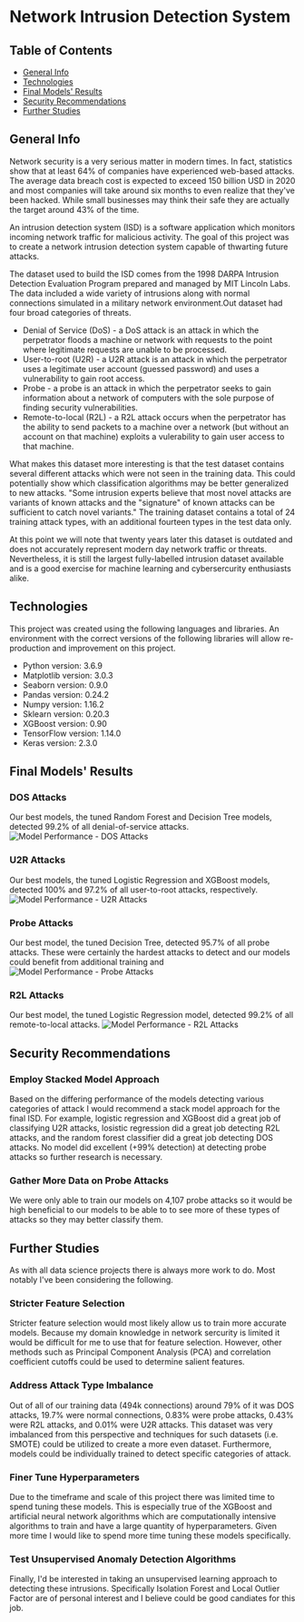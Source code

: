 
# Network Intrusion Detection System

## Table of Contents
* [General Info](#general-info)
* [Technologies](#technologies)
* [Final Models' Results](#final-models'-results)
* [Security Recommendations](#security-recommendations)
* [Further Studies](#further-studies)

## General Info
Network security is a very serious matter in modern times. In fact, statistics show that at least 64% of companies have experienced web-based attacks. The average data breach cost is expected to exceed 150 billion USD in 2020 and most companies will take around six months to even realize that they've been hacked. While small businesses may think their safe they are actually the target around 43% of the time.

An intrusion detection system (ISD) is a software application which monitors incoming network traffic for malicious activity. The goal of this project was to create a network intrusion detection system capable of thwarting future attacks.

The dataset used to build the ISD comes from the 1998 DARPA Intrusion Detection Evaluation Program prepared and managed by MIT Lincoln Labs. The data included a wide variety of intrusions along with normal connections simulated in a military network environment.Out dataset had four broad categories of threats.

* Denial of Service (DoS) - a DoS attack is an attack in which the perpetrator floods a machine or network with requests to the point where legitimate requests are unable to be processed.
* User-to-root (U2R) - a U2R attack is an attack in which the perpetrator uses a legitimate user account (guessed password) and uses a vulnerability to gain root access.
* Probe - a probe is an attack in which the perpetrator seeks to gain information about a network of computers with the sole purpose of finding security vulnerabilities.
* Remote-to-local (R2L) - a R2L attack occurs when the perpetrator has the ability to send packets to a machine over a network (but without an account on that machine) exploits a vulerability to gain user access to that machine.

What makes this dataset more interesting is that the test dataset contains several different attacks which were not seen in the training data. This could potentially show which classification algorithms may be better generalized to new attacks. "Some intrusion experts believe that most novel attacks are variants of known attacks and the "signature" of known attacks can be sufficient to catch novel variants." The training dataset contains a total of 24 training attack types, with an additional fourteen types in the test data only.

At this point we will note that twenty years later this dataset is outdated and does not accurately represent modern day network traffic or threats. Nevertheless, it is still the largest fully-labelled intrusion dataset available and is a good exercise for machine learning and cybersercurity enthusiasts alike. 

## Technologies
This project was created using the following languages and libraries. An environment with the correct versions of the following libraries will allow re-production and improvement on this project. 

* Python version: 3.6.9
* Matplotlib version: 3.0.3
* Seaborn version: 0.9.0
* Pandas version: 0.24.2
* Numpy version: 1.16.2
* Sklearn version: 0.20.3
* XGBoost version: 0.90
* TensorFlow version: 1.14.0
* Keras version: 2.3.0

## Final Models' Results

### DOS Attacks
Our best models, the tuned Random Forest and Decision Tree models, detected 99.2% of all denial-of-service attacks. 
![Model Performance - DOS Attacks](model_performance_DOS.png)

### U2R Attacks
Our best models, the tuned Logistic Regression and XGBoost models, detected 100% and 97.2% of all user-to-root attacks, respectively. 
![Model Performance - U2R Attacks](model_performance_U2R.png)

### Probe Attacks
Our best model, the tuned Decision Tree, detected 95.7% of all probe attacks. These were certainly the hardest attacks to detect and our models could benefit from additional training and 
![Model Performance - Probe Attacks](model_performance_probe.png)

### R2L Attacks
Our best model, the tuned Logistic Regression model, detected 99.2% of all remote-to-local attacks. 
![Model Performance - R2L Attacks](model_performance_R2L.png)

## Security Recommendations

### Employ Stacked Model Approach
Based on the differing performance of the models detecting various categories of attack I would recommend a stack model approach for the final ISD. For example, logistic regression and XGBoost did a great job of classifying U2R attacks, losistic regression did a great job detecting R2L attacks, and the random forest classifier did a great job detecting DOS attacks. No model did excellent (+99% detection) at detecting probe attacks so further research is necessary. 

### Gather More Data on Probe Attacks
We were only able to train our models on 4,107 probe attacks so it would be high beneficial to our models to be able to to see more of these types of attacks so they may better classify them. 

## Further Studies
As with all data science projects there is always more work to do. Most notably I've been considering the following. 

### Stricter Feature Selection
Stricter feature selection would most likely allow us to train more accurate models. Because my domain knowledge in network sercurity is limited it would be difficult for me to use that for feature selection. However, other methods such as Principal Component Analysis (PCA) and correlation coefficient cutoffs could be used to determine salient features. 

### Address Attack Type Imbalance
Out of all of our training data (494k connections) around 79% of it was DOS attacks, 19.7% were normal connections, 0.83% were probe attacks, 0.43% were R2L attacks, and 0.01% were U2R attacks. This dataset was very imbalanced from this perspective and techniques for such datasets (i.e. SMOTE) could be utilized to create a more even dataset. Furthermore, models could be individually trained to detect specific categories of attack. 

### Finer Tune Hyperparameters
Due to the timeframe and scale of this project there was limited time to spend tuning these models. This is especially true of the XGBoost and artificial neural network algorithms which are computationally intensive algorithms to train and have a large quantity of hyperparameters. Given more time I would like to spend more time tuning these models specifically. 

### Test Unsupervised Anomaly Detection Algorithms 
Finally, I'd be interested in taking an unsupervised learning approach to detecting these intrusions. Specifically Isolation Forest and Local Outlier Factor are of personal interest and I believe could be good candiates for this job. 

